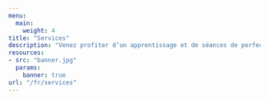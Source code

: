 ```yaml
---
menu:
  main:
    weight: 4
title: "Services"
description: "Venez profiter d’un apprentissage et de séances de perfectionnement au ski de fond sur-mesure. Bénéficiez des conseils avisés d’un ancien athlète des équipes de France de ski de fond pour vous ouvrir vers de nouveaux horizons nordiques."
resources:
- src: "banner.jpg"
  params:
    banner: true
url: "/fr/services"
---
```

